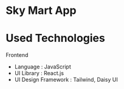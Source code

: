 # Sky Mart App

# Used Technologies

Frontend

- Language : JavaScript
- UI Library : React.js
- UI Design Framework : Tailwind, Daisy UI
